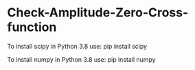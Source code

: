# Check-Amplitude-Zero-Cross-function

To install scipy in Python 3.8 use: pip install scipy

To install numpy in Python 3.8 use: pip install numpy
